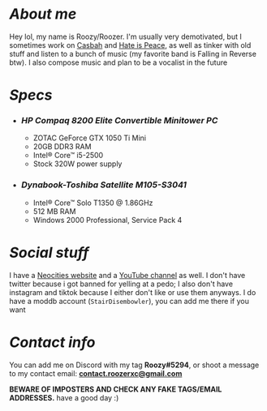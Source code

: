 # *About me*
Hey lol, my name is Roozy/Roozer. I'm usually very demotivated, but I sometimes work on [Casbah](https://github.com/RoozerXC/Casbah) and [Hate is Peace](HateIsPeace/Design.md), as well as tinker with old stuff and listen to a bunch of music (my favorite band is Falling in Reverse btw). I also compose music and plan to be a vocalist in the future

# *Specs*
- ### *HP Compaq 8200 Elite Convertible Minitower PC*
  - ZOTAC GeForce GTX 1050 Ti Mini
  - 20GB DDR3 RAM
  - Intel® Core™ i5-2500
  - Stock 320W power supply
- ### *Dynabook-Toshiba Satellite M105-S3041*
  - Intel® Core™ Solo T1350 @ 1.86GHz
  - 512 MB RAM
  - Windows 2000 Professional, Service Pack 4

# *Social stuff*
I have a [Neocities website](https://roozerxc.neocities.org) and a [YouTube channel](https://youtube.com/@roozerxc) as well. I don't have twitter because i got banned for yelling at a pedo; I also don't have instagram and tiktok because I either don't like or use them anyways. I do have a moddb account (`StairDisembowler`), you can add me there if you want

# *Contact info*
You can add me on Discord with my tag **Roozy#5294**, or shoot a message to my contact email: **contact.roozerxc@gmail.com**

**BEWARE OF IMPOSTERS AND CHECK ANY FAKE TAGS/EMAIL ADDRESSES.** have a good day :)
